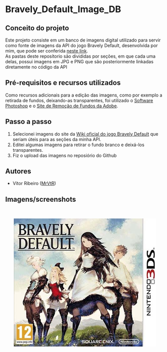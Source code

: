 # Bravely_Default_Image_DB

## Conceito do projeto
Este projeto consiste em um banco de imagens digital utilizado para servir como fonte de imagens da API do jogo Bravely Default, desenvolvida por mim, que pode ser conferida [neste link](https://github.com/MrVtR/Bravely_Default_API).<br/>
As pastas deste reposítorio são divididas por seções, em que cada uma delas, possui imagens em JPG e PNG que são posteriormente linkadas diretamente no código da API
  
## Pré-requisitos e recursos utilizados
Como recursos adicionais para a edição das imagens, como por exemplo a retirada de fundos, deixando-as transparentes, foi utilizado o  [Software Photoshop](https://www.adobe.com/br/products/photoshop/free-trial-download.html) e o [Site de Remoção de Fundos da Adobe](https://www.adobe.com/br/express/feature/image/remove-background).

## Passo a passo
1. Selecionei imagens do site da [Wiki oficial do jogo Bravely Default](https://bravelydefault.fandom.com/wiki/Bravely_Default_Wiki) que seriam úteis para as seções da minha API.
2. Editei algumas imagens para retirar o fundo branco e deixá-los transparentes.
3. Fiz o upload das imagens no reposiório do Github

## Autores
* Vítor Ribeiro ([MrVtR](https://github.com/mrVtR))

## Imagens/screenshots
<br/>
<p align="center">
  <img src="https://raw.githubusercontent.com/MrVtR/Bravely_Default_Image_DB/main/Cartridge%20Covers/bravely-euCover.jpg">
</p>
